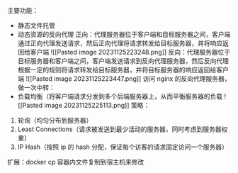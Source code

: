 主要功能：
- 静态文件托管
- 动态资源的反向代理
正向：代理服务器位于客户端和目标服务器之间，客户端通过正向代理发送请求，然后正向代理将请求转发给目标服务器，并将响应返回给客户端
![[Pasted image 20231125223248.png]]
反向：代理服务器位于目标服务器和客户端之间，客户端发送请求到反向代理服务器，然后反向代理根据一定的规则将请求转发给目标服务器，并将目标服务器的响应返回给客户端
![[Pasted image 20231125223447.png]]
访问 nginx 的反向代理服务器，做一次中转：
- 负载均衡（将客户端请求分发到多个后端服务器上，从而平衡服务器的负载
![[Pasted image 20231125225113.png]]
策略：
1. 轮询（均匀分布到服务器）
2. Least Connections（请求被发送到最少活动的服务器，同时考虑到服务器权重）
3. IP Hash（按照 ip 的 hash 分配，保证每个访客的请求固定访问一个服务器）

扩展：docker cp 容器内文件复制到宿主机来修改